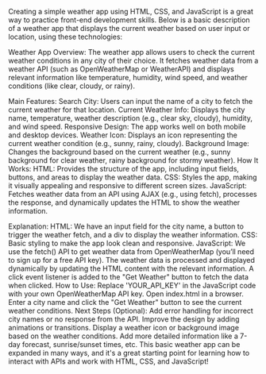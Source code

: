 Creating a simple weather app using HTML, CSS, and JavaScript is a great way to practice front-end development skills. Below is a basic description of a weather app that displays the current weather based on user input or location, using these technologies:

Weather App Overview:
The weather app allows users to check the current weather conditions in any city of their choice. It fetches weather data from a weather API (such as OpenWeatherMap or WeatherAPI) and displays relevant information like temperature, humidity, wind speed, and weather conditions (like clear, cloudy, or rainy).

Main Features:
Search City: Users can input the name of a city to fetch the current weather for that location.
Current Weather Info: Displays the city name, temperature, weather description (e.g., clear sky, cloudy), humidity, and wind speed.
Responsive Design: The app works well on both mobile and desktop devices.
Weather Icon: Displays an icon representing the current weather condition (e.g., sunny, rainy, cloudy).
Background Image: Changes the background based on the current weather (e.g., sunny background for clear weather, rainy background for stormy weather).
How It Works:
HTML: Provides the structure of the app, including input fields, buttons, and areas to display the weather data.
CSS: Styles the app, making it visually appealing and responsive to different screen sizes.
JavaScript: Fetches weather data from an API using AJAX (e.g., using fetch), processes the response, and dynamically updates the HTML to show the weather information.

Explanation:
HTML: We have an input field for the city name, a button to trigger the weather fetch, and a div to display the weather information.
CSS: Basic styling to make the app look clean and responsive.
JavaScript:
We use the fetch() API to get weather data from OpenWeatherMap (you’ll need to sign up for a free API key).
The weather data is processed and displayed dynamically by updating the HTML content with the relevant information.
A click event listener is added to the "Get Weather" button to fetch the data when clicked.
How to Use:
Replace 'YOUR_API_KEY' in the JavaScript code with your own OpenWeatherMap API key.
Open index.html in a browser.
Enter a city name and click the "Get Weather" button to see the current weather conditions.
Next Steps (Optional):
Add error handling for incorrect city names or no response from the API.
Improve the design by adding animations or transitions.
Display a weather icon or background image based on the weather conditions.
Add more detailed information like a 7-day forecast, sunrise/sunset times, etc.
This basic weather app can be expanded in many ways, and it's a great starting point for learning how to interact with APIs and work with HTML, CSS, and JavaScript!
